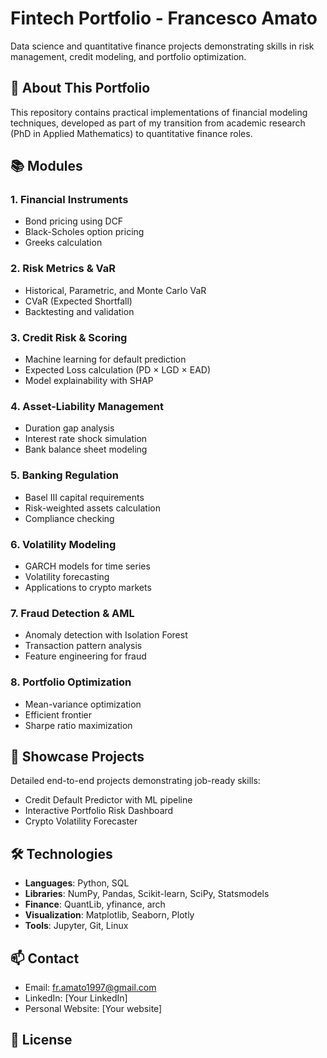 # Fintech Portfolio - Francesco Amato

Data science and quantitative finance projects demonstrating skills in risk management, credit modeling, and portfolio optimization.

## 🎯 About This Portfolio

This repository contains practical implementations of financial modeling techniques, developed as part of my transition from academic research (PhD in Applied Mathematics) to quantitative finance roles.

## 📚 Modules

### 1. Financial Instruments
- Bond pricing using DCF
- Black-Scholes option pricing
- Greeks calculation

### 2. Risk Metrics & VaR
- Historical, Parametric, and Monte Carlo VaR
- CVaR (Expected Shortfall)
- Backtesting and validation

### 3. Credit Risk & Scoring
- Machine learning for default prediction
- Expected Loss calculation (PD × LGD × EAD)
- Model explainability with SHAP

### 4. Asset-Liability Management
- Duration gap analysis
- Interest rate shock simulation
- Bank balance sheet modeling

### 5. Banking Regulation
- Basel III capital requirements
- Risk-weighted assets calculation
- Compliance checking

### 6. Volatility Modeling
- GARCH models for time series
- Volatility forecasting
- Applications to crypto markets

### 7. Fraud Detection & AML
- Anomaly detection with Isolation Forest
- Transaction pattern analysis
- Feature engineering for fraud

### 8. Portfolio Optimization
- Mean-variance optimization
- Efficient frontier
- Sharpe ratio maximization

## 🚀 Showcase Projects

Detailed end-to-end projects demonstrating job-ready skills:
- Credit Default Predictor with ML pipeline
- Interactive Portfolio Risk Dashboard
- Crypto Volatility Forecaster

## 🛠️ Technologies

- **Languages**: Python, SQL
- **Libraries**: NumPy, Pandas, Scikit-learn, SciPy, Statsmodels
- **Finance**: QuantLib, yfinance, arch
- **Visualization**: Matplotlib, Seaborn, Plotly
- **Tools**: Jupyter, Git, Linux

## 📫 Contact

- Email: fr.amato1997@gmail.com
- LinkedIn: [Your LinkedIn]
- Personal Website: [Your website]

## 📄 License
